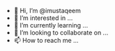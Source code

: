 - 👋 Hi, I’m @imustaqeem
- 👀 I’m interested in ...
- 🌱 I’m currently learning ...
- 💞️ I’m looking to collaborate on ...
- 📫 How to reach me ...

<!---
imustaqeem/imustaqeem is a ✨ special ✨ repository because its `README.md` (this file) appears on your GitHub profile.
You can click the Preview link to take a look at your changes.
--->
